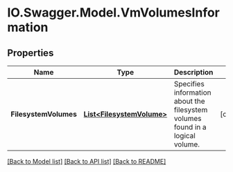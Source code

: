 # IO.Swagger.Model.VmVolumesInformation
## Properties

Name | Type | Description | Notes
------------ | ------------- | ------------- | -------------
**FilesystemVolumes** | [**List&lt;FilesystemVolume&gt;**](FilesystemVolume.md) | Specifies information about the filesystem volumes found in a logical volume. | [optional] 

[[Back to Model list]](../README.md#documentation-for-models) [[Back to API list]](../README.md#documentation-for-api-endpoints) [[Back to README]](../README.md)


